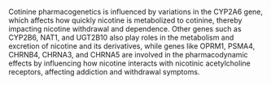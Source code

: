 Cotinine pharmacogenetics is influenced by variations in the CYP2A6 gene, which affects how quickly nicotine is metabolized to cotinine, thereby impacting nicotine withdrawal and dependence. Other genes such as CYP2B6, NAT1, and UGT2B10 also play roles in the metabolism and excretion of nicotine and its derivatives, while genes like OPRM1, PSMA4, CHRNB4, CHRNA3, and CHRNA5 are involved in the pharmacodynamic effects by influencing how nicotine interacts with nicotinic acetylcholine receptors, affecting addiction and withdrawal symptoms.